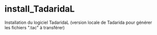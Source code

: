 # install_TadaridaL
Installation du logiciel TadaridaL (version locale de Tadarida pour générer les fichiers ".tac" à transférer)

